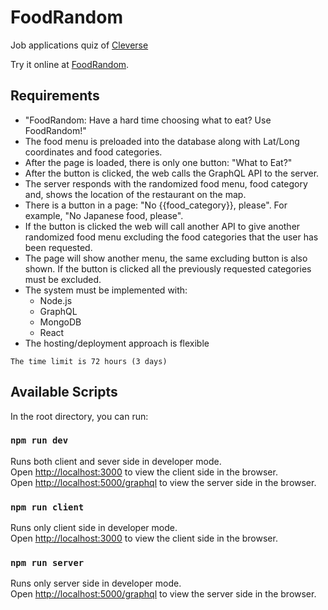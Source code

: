 # FoodRandom

Job applications quiz of [Cleverse](https://cleverse.com/)

Try it online at [FoodRandom](https://food-random-cleverse.herokuapp.com/).

## Requirements

* "FoodRandom: Have a hard time choosing what to eat? Use FoodRandom!"
* The food menu is preloaded into the database along with Lat/Long coordinates and food categories.
* After the page is loaded, there is only one button: "What to Eat?"
* After the button is clicked, the web calls the GraphQL API to the server.
* The server responds with the randomized food menu, food category and, shows the location of the restaurant on the map.
* There is a button in a page: "No {{food_category}}, please". For example, "No Japanese food, please".
* If the button is clicked the web will call another API to give another randomized food menu excluding the food categories that the user has been requested.
* The page will show another menu, the same excluding button is also shown. If the button is clicked all the previously requested categories must be excluded.
* The system must be implemented with:
  * Node.js
  * GraphQL
  * MongoDB
  * React
* The hosting/deployment approach is flexible

```
The time limit is 72 hours (3 days)
```

## Available Scripts

In the root directory, you can run:

### `npm run dev`

Runs both client and sever side in developer mode.<br>
Open [http://localhost:3000](http://localhost:3000) to view the client side in the browser.<br>
Open [http://localhost:5000/graphql](http://localhost:5000) to view the server side in the browser.

### `npm run client`

Runs only client side in developer mode.<br>
Open [http://localhost:3000](http://localhost:3000) to view the client side in the browser.


### `npm run server`

Runs only server side in developer mode.<br>
Open [http://localhost:5000/graphql](http://localhost:5000) to view the server side in the browser.
